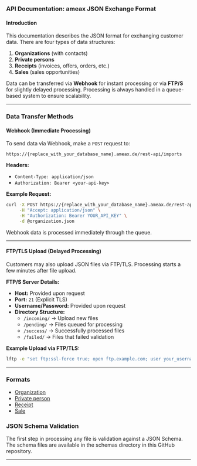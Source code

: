 ### **API Documentation: ameax JSON Exchange Format**

#### **Introduction**

This documentation describes the JSON format for exchanging customer data. There are four types of data structures:

1. **Organizations** (with contacts)
2. **Private persons**
3. **Receipts** (invoices, offers, orders, etc.)
4. **Sales** (sales opportunities)

Data can be transferred via **Webhook** for instant processing or via **FTP/S** for slightly delayed processing. Processing is always handled in a queue-based system to ensure scalability.

---

### **Data Transfer Methods**

#### **Webhook (Immediate Processing)**

To send data via Webhook, make a `POST` request to:

```plaintext
https://{replace_with_your_database_name}.ameax.de/rest-api/imports
```

**Headers:**

- `Content-Type: application/json`
- `Authorization: Bearer <your-api-key>`

**Example Request:**

```bash
curl -X POST https://{replace_with_your_database_name}.ameax.de/rest-api/imports \
     -H "Accept: application/json" \
     -H "Authorization: Bearer YOUR_API_KEY" \
     -d @organization.json
```

Webhook data is processed immediately through the queue.

---

#### **FTP/TLS Upload (Delayed Processing)**

Customers may also upload JSON files via FTP/TLS. Processing starts a few minutes after file upload.

**FTP/S Server Details:**

- **Host:** Provided upon request
- **Port:** `21` (Explicit TLS)
- **Username/Password:** Provided upon request
- **Directory Structure:**
    - `/incoming/` → Upload new files
    - `/pending/` → Files queued for processing
    - `/success/` → Successfully processed files
    - `/failed/` → Files that failed validation

**Example Upload via FTP/TLS:**

```bash
lftp -e "set ftp:ssl-force true; open ftp.example.com; user your_username your_password; cd /incoming; put organization.json; bye"
```

---

### Formats

- [Organization](documentation/organization.md)
- [Private person](documentation/private_person.md)
- [Receipt](documentation/receipt.md)
- [Sale](documentation/sale.md)

### **JSON Schema Validation**

The first step in processing any file is validation against a JSON Schema. The schema files are available in the schemas directory in this GitHub repository.

---

##
